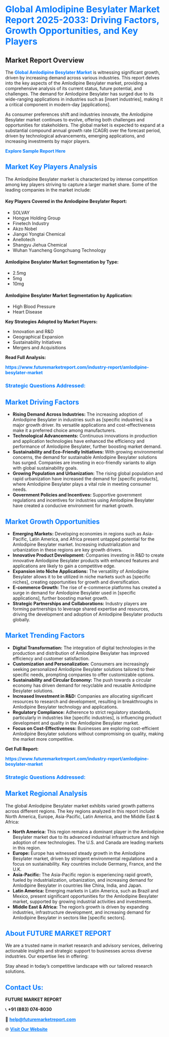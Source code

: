 <h1 style="color: #007BFF;">Global Amlodipine Besylater Market Report 2025-2033: Driving Factors, Growth Opportunities, and Key Players</h1>

<section id="overview">
<h2>Market Report Overview</h2>
<p>The <a href="https://www.futuremarketreport.com/industry-report/amlodipine-besylater-market" style="color: #007BFF; text-decoration: none;"><strong>Global Amlodipine Besylater Market</strong></a> is witnessing significant growth, driven by increasing demand across various industries. This report delves into the key aspects of the Amlodipine Besylater market, providing a comprehensive analysis of its current status, future potential, and challenges. The demand for Amlodipine Besylater has surged due to its wide-ranging applications in industries such as [insert industries], making it a critical component in modern-day [applications].</p>
<p>As consumer preferences shift and industries innovate, the Amlodipine Besylater market continues to evolve, offering both challenges and opportunities for stakeholders. The global market is expected to expand at a substantial compound annual growth rate (CAGR) over the forecast period, driven by technological advancements, emerging applications, and increasing investments by major players.</p>
</section>

<section id="overview">
<p><a href="https://www.futuremarketreport.com/request-sample/reportId=64806" style="color: #007BFF; text-decoration: none;"><strong>Explore Sample Report Here</strong></a></p>
</section>

<section id="key-players">
<h2 style="color: #007BFF;">Market Key Players Analysis</h2>
<p>The Amlodipine Besylater market is characterized by intense competition among key players striving to capture a larger market share. Some of the leading companies in the market include:</p>
<h4>Key Players Covered in the Amlodipine Besylater Report:</h4>
<ul><li>SOLVAY</li><li>Hongye Holding Group</li><li>Finetech Industry</li><li>Akzo Nobel</li><li>Jiangxi Yongtai Chemical</li><li>Anellotech</li><li>Shangyu Jiehua Chemical</li><li>Wuhan Yuancheng Gongchuang Technology</li></ul>
<h4>Amlodipine Besylater Market Segmentation by Type:</h4>
<ul><li>2.5mg</li><li>5mg</li><li>10mg</li></ul>

<h4>Amlodipine Besylater Market Segmentation by Application:</h4>
<ul><li>High Blood Pressure</li><li>Heart Disease</li></ul>
<p><strong>Key Strategies Adopted by Market Players:</strong></p>
<ul>
<li>Innovation and R&D</li>
<li>Geographical Expansion</li>
<li>Sustainability Initiatives</li>
<li>Mergers and Acquisitions</li>
</ul>
</section>

<section>
<p><strong>Read Full Analysis: </strong></p><a href="https://www.futuremarketreport.com/industry-report/amlodipine-besylater-market" style="color: #007BFF; text-decoration: none;"><strong>https://www.futuremarketreport.com/industry-report/amlodipine-besylater-market</strong></a>
<h3 style="color: #007BFF;">Strategic Questions Addressed:</h3>
</section>

<section id="driving-factors">
<h2 style="color: #007BFF;">Market Driving Factors</h2>
<ul>
<li><strong>Rising Demand Across Industries:</strong> The increasing adoption of Amlodipine Besylater in industries such as [specific industries] is a major growth driver. Its versatile applications and cost-effectiveness make it a preferred choice among manufacturers.</li>
<li><strong>Technological Advancements:</strong> Continuous innovations in production and application technologies have enhanced the efficiency and performance of Amlodipine Besylater, further boosting market demand.</li>
<li><strong>Sustainability and Eco-Friendly Initiatives:</strong> With growing environmental concerns, the demand for sustainable Amlodipine Besylater solutions has surged. Companies are investing in eco-friendly variants to align with global sustainability goals.</li>
<li><strong>Growing Population and Urbanization:</strong> The rising global population and rapid urbanization have increased the demand for [specific products], where Amlodipine Besylater plays a vital role in meeting consumer needs.</li>
<li><strong>Government Policies and Incentives:</strong> Supportive government regulations and incentives for industries using Amlodipine Besylater have created a conducive environment for market growth.</li>
</ul>
</section>

<section id="growth-opportunities">
<h2 style="color: #007BFF;">Market Growth Opportunities</h2>
<ul>
<li><strong>Emerging Markets:</strong> Developing economies in regions such as Asia-Pacific, Latin America, and Africa present untapped potential for the Amlodipine Besylater market. Increasing industrialization and urbanization in these regions are key growth drivers.</li>
<li><strong>Innovative Product Development:</strong> Companies investing in R&D to create innovative Amlodipine Besylater products with enhanced features and applications are likely to gain a competitive edge.</li>
<li><strong>Expansion into Niche Applications:</strong> The versatility of Amlodipine Besylater allows it to be utilized in niche markets such as [specific niches], creating opportunities for growth and diversification.</li>
<li><strong>E-commerce Growth:</strong> The rise of e-commerce platforms has created a surge in demand for Amlodipine Besylater used in [specific applications], further boosting market growth.</li>
<li><strong>Strategic Partnerships and Collaborations:</strong> Industry players are forming partnerships to leverage shared expertise and resources, driving the development and adoption of Amlodipine Besylater products globally.</li>
</ul>
</section>

<section id="trending-factors">
<h2 style="color: #007BFF;">Market Trending Factors</h2>
<ul>
<li><strong>Digital Transformation:</strong> The integration of digital technologies in the production and distribution of Amlodipine Besylater has improved efficiency and customer satisfaction.</li>
<li><strong>Customization and Personalization:</strong> Consumers are increasingly seeking personalized Amlodipine Besylater solutions tailored to their specific needs, prompting companies to offer customizable options.</li>
<li><strong>Sustainability and Circular Economy:</strong> The push towards a circular economy has driven demand for recyclable and reusable Amlodipine Besylater solutions.</li>
<li><strong>Increased Investment in R&D:</strong> Companies are allocating significant resources to research and development, resulting in breakthroughs in Amlodipine Besylater technology and applications.</li>
<li><strong>Regulatory Compliance:</strong> Adherence to strict regulatory standards, particularly in industries like [specific industries], is influencing product development and quality in the Amlodipine Besylater market.</li>
<li><strong>Focus on Cost-Effectiveness:</strong> Businesses are exploring cost-efficient Amlodipine Besylater solutions without compromising on quality, making the market more competitive.</li>
</ul>
</section>

<section>
<p><strong>Get Full Report: </strong></p><a href="https://www.futuremarketreport.com/industry-report/amlodipine-besylater-market" style="color: #007BFF; text-decoration: none;"><strong>https://www.futuremarketreport.com/industry-report/amlodipine-besylater-market</strong></a>
<h3 style="color: #007BFF;">Strategic Questions Addressed:</h3>
</section>


<section id="regional-analysis">
<h2 style="color: #007BFF;">Market Regional Analysis</h2>
<p>The global Amlodipine Besylater market exhibits varied growth patterns across different regions. The key regions analyzed in this report include North America, Europe, Asia-Pacific, Latin America, and the Middle East & Africa:</p>
<ul>
<li><strong>North America:</strong> This region remains a dominant player in the Amlodipine Besylater market due to its advanced industrial infrastructure and high adoption of new technologies. The U.S. and Canada are leading markets in this region.</li>
<li><strong>Europe:</strong> Europe has witnessed steady growth in the Amlodipine Besylater market, driven by stringent environmental regulations and a focus on sustainability. Key countries include Germany, France, and the U.K.</li>
<li><strong>Asia-Pacific:</strong> The Asia-Pacific region is experiencing rapid growth, fueled by industrialization, urbanization, and increasing demand for Amlodipine Besylater in countries like China, India, and Japan.</li>
<li><strong>Latin America:</strong> Emerging markets in Latin America, such as Brazil and Mexico, present significant opportunities for the Amlodipine Besylater market, supported by growing industrial activities and investments.</li>
<li><strong>Middle East & Africa:</strong> The region’s growth is driven by expanding industries, infrastructure development, and increasing demand for Amlodipine Besylater in sectors like [specific sectors].</li>
</ul>
</section>

<footer>
<h2 style="color: #007BFF;">About FUTURE MARKET REPORT</h2>
<p>We are a trusted name in market research and advisory services, delivering actionable insights and strategic support to businesses across diverse industries. Our expertise lies in offering:</p>

<p>Stay ahead in today’s competitive landscape with our tailored research solutions.</p>

<h2 style="color: #007BFF;">Contact Us:</h2>
<p><strong>FUTURE MARKET REPORT</strong></p>
<p>📞 <strong>+91 (883) 074-8030</strong></p>
<p>📧 <strong><a href="mailto:help@futuremarketreport.com" style="color: #007BFF;">help@futuremarketreport.com</a></strong></p>
<p>🌐 <strong><a href="https://www.futuremarketreport.com/" style="color: #007BFF;">Visit Our Website</a></strong></p>
</footer>